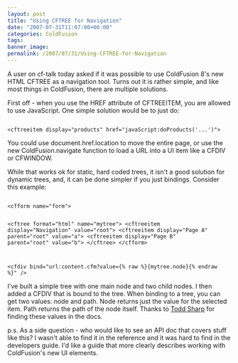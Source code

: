 ```yaml
---
layout: post
title: "Using CFTREE for Navigation"
date: "2007-07-31T11:07:00+06:00"
categories: ColdFusion 
tags: 
banner_image: 
permalink: /2007/07/31/Using-CFTREE-for-Navigation
---
```


A user on cf-talk today asked if it was possible to use ColdFusion 8's new HTML CFTREE as a navigation tool. Turns out it is rather simple, and like most things in ColdFusion, there are multiple solutions.

First off - when you use the HREF attribute of CFTREEITEM, you are allowed to use JavaScript. One simple solution would be to just do:

<code>
&lt;cftreeitem display="products" href="javaScript:doProducts('...')"&gt;
</code>

You could use document.href.location to move the entire page, or use the new ColdFusion.navigate function to load a URL into a UI item like a CFDIV or CFWINDOW.

While that works ok for static, hard coded trees, it isn't a good solution for dynamic trees, and, it can be done simpler if you just bindings. Consider this example:

<code>
&lt;cfform name="form"&gt;

&lt;cftree format="html" name="mytree"&gt;
	&lt;cftreeitem display="Navigation" value="root"&gt;
	&lt;cftreeitem display="Page A" parent="root" value="a"&gt;
	&lt;cftreeitem display="Page B" parent="root" value="b"&gt;
&lt;/cftree&gt;
&lt;/cfform&gt;

&lt;cfdiv bind="url:content.cfm?value={% raw %}{mytree.node}{% endraw %}" /&gt;
</code>

I've built a simple tree with one main node and two child nodes. I then added a CFDIV that is bound to the tree. When binding to a tree, you can get two values: node and path. Node returns just the value for the selected item. Path returns the path of the node itself. Thanks to <a href="http://cfsilence.com/blog/client/index.cfm">Todd Sharp</a> for finding these values in the docs. 

p.s. As a side question - who would like to see an API doc that covers stuff like this? I wasn't able to find it in the reference and it was hard to find in the developers guide. I'd like a guide that more clearly describes working with ColdFusion's new UI elements.